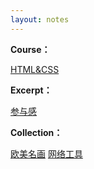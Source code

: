 ```yaml
---
layout: notes
---
```


**Course：**

[HTML&CSS](/note/HTML&CSS)

**Excerpt：**

[参与感](/note/参与感)

**Collection：**

[欧美名画](/note/ommh) [网络工具](/note/list)
